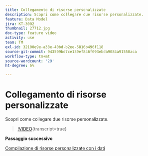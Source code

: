 ```yaml
---
title: Collegamento di risorse personalizzate
description: Scopri come collegare due risorse personalizzate.
feature: Data Model
jira: KT-3002
thumbnail: 27712.jpg
doc-type: feature video
activity: use
team: TM
exl-id: 32100e9e-a38e-40bd-b2ee-5816b496f118
source-git-commit: 943599bd7ce139ef846f093ebda9084a91550aca
workflow-type: tm+mt
source-wordcount: '29'
ht-degree: 6%

---
```


# Collegamento di risorse personalizzate

Scopri come collegare due risorse personalizzate.

>[!VIDEO](https://video.tv.adobe.com/v/27712?learn=on){transcript=true}

**Passaggio successivo**

[Compilazione di risorse personalizzate con i dati](./populate-custom-resources-with-data.md)
